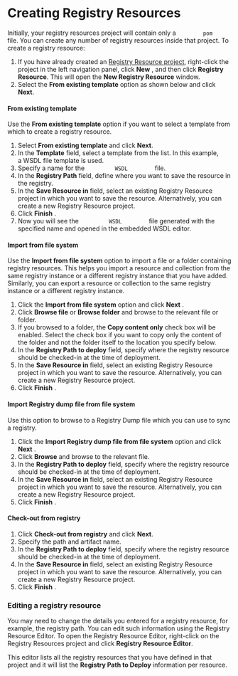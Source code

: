# Creating Registry Resources

Initially, your registry resources project will contain only a `         pom        ` file. You can create any number of registry resources inside that project. To create a registry resource:

1.  If you have already created an [Registry Resource project](../../creating-projects/#registry-resource-project), right-click the project in the left navigation panel, click **New** , and then click **Registry Resource**. This will open the **New Registry Resource** window.
2.  Select the **From existing template** option as shown below and click **Next**.

#### From existing template

Use the **From existing template** option if you want to select a template from which to create a registry resource.

1.  Select **From existing template** and click **Next**.
2.  In the **Template** field, select a template from the list. In this example, a WSDL file template is used.
3.  Specify a name for the `          WSDL         ` file.
4.  In the **Registry Path** field, define where you want to save the resource in the registry.
5.  In the **Save Resource in** field, select an existing Registry Resource project in which you want to save the resource. Alternatively, you can create a new Registry Resource project.       
6.  Click **Finish** .
7.  Now you will see the `          WSDL         ` file generated with
    the specified name and opened in the embedded WSDL editor.

#### Import from file system

Use the **Import from file system** option to import a file or a folder
containing registry resources. This helps you import a resource and
collection from the same registry instance or a different registry
instance that you have added. Similarly, you can export a resource or
collection to the same registry instance or a different registry
instance.

1.  Click the **Import from file system** option and click **Next** .
2.  Click **Browse file** or **Browse folder** and browse to the
    relevant file or folder.
3.  If you browsed to a folder, the **Copy content only** check box will
    be enabled. Select the check box if you want to copy only the
    content of the folder and not the folder itself to the location you
    specify below.
4.  In the **Registry Path to deploy** field, specify where the registry
    resource should be checked-in at the time of deployment.
5.  In the **Save Resource in** field, select an existing Registry
    Resource project in which you want to save the resource.
    Alternatively, you can create a new Registry Resource project.
6.  Click **Finish** .  
    
#### Import Registry dump file from file system

Use this option to browse to a Registry Dump file which you can use to
sync a registry.

1.  Click the **Import Registry dump file from file system** option and
    click **Next** .
2.  Click **Browse** and browse to the relevant file.
3.  In the **Registry Path to deploy** field, specify where the registry
    resource should be checked-in at the time of deployment.
4.  In the **Save Resource in** field, select an existing Registry
    Resource project in which you want to save the resource.
    Alternatively, you can create a new Registry Resource project.
5.  Click **Finish** .  

#### Check-out from registry

1.  Click **Check-out from registry** and click **Next**.
2.  Specify the path and artifact name.
3.  In the **Registry Path to deploy** field, specify where the registry
    resource should be checked-in at the time of deployment.
4.  In the **Save Resource in** field, select an existing Registry
    Resource project in which you want to save the resource.
    Alternatively, you can create a new Registry Resource project.
5.  Click **Finish** .

### Editing a registry resource

You may need to change the details you entered for a registry resource, for example, the registry path. You can edit such information using the Registry Resource Editor. To open the Registry Resource Editor, right-click on the Registry Resources project and click **Registry Resource Editor**.

This editor lists all the registry resources that you have defined in that project and it will list the **Registry Path to Deploy**
information per resource.